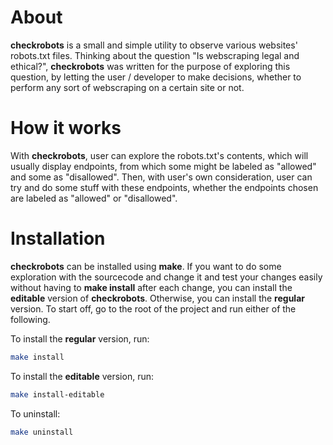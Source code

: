 # About
**checkrobots** is a small and simple utility to observe various websites'
robots.txt files. Thinking about the question "Is webscraping legal and
ethical?", **checkrobots** was written for the purpose of exploring this
question, by letting the user / developer to make decisions, whether to perform
any sort of webscraping on a certain site or not.

# How it works
With **checkrobots**, user can explore the robots.txt's contents, which will
usually display endpoints, from which some might be labeled as "allowed" and some
as "disallowed". Then, with user's own consideration, user can try and do some stuff
with these endpoints, whether the endpoints chosen are labeled as "allowed" or
"disallowed".

# Installation
**checkrobots** can be installed using **make**. If you want to do some exploration
with the sourcecode and change it and test your changes easily without having to
**make install** after each change, you can install the **editable** version of **checkrobots**.
Otherwise, you can install the **regular** version. To start off, go to the root of the
project and run either of the following.

To install the **regular** version, run:
``` bash
make install
```

To install the **editable** version, run:
``` bash
make install-editable
```

To uninstall:
``` bash
make uninstall
```

